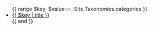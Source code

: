 <ul>
    {{ range $key, $value := .Site.Taxonomies.categories }}
    <li>
        <a href="/categories/{{ $key | urlize }}">{{ $key | title }}</a>
    </li>
    {{ end }}
</ul>
